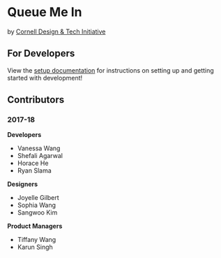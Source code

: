 # Queue Me In
by [Cornell Design & Tech Initiative](http://cornelldti.org)

## For Developers
View the [setup documentation](./blob/master/docs/setup.md) for instructions on setting up and getting started with development!

## Contributors

### 2017-18
**Developers**
- Vanessa Wang
- Shefali Agarwal
- Horace He
- Ryan Slama

**Designers**
- Joyelle Gilbert
- Sophia Wang
- Sangwoo Kim

**Product Managers**
- Tiffany Wang
- Karun Singh